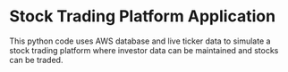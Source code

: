 # Stock Trading Platform Application

This python code uses AWS database and live ticker data to simulate a stock trading platform where investor data can be maintained and stocks can be traded. 
